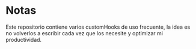 # Notas

Este repositorio contiene varios customHooks de uso frecuente, la idea es no volverlos a escribir cada 
vez que los necesite y optimizar mi productividad. 

